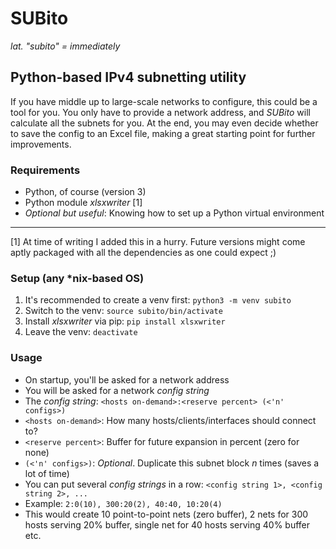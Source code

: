 # SUBito
*lat. "subito" = immediately*
## Python-based IPv4 subnetting utility
If you have middle up to large-scale networks to configure, this could be a tool for you.
You only have to provide a network address, and *SUBito* will calculate all the subnets for you.
At the end, you may even decide whether to save the config to an Excel file, making a great starting point for further
improvements.
### Requirements
* Python, of course (version 3)
* Python module *xlsxwriter* [1]
* *Optional but useful*: Knowing how to set up a Python virtual environment
---
[1] At time of writing I added this in a hurry. Future versions might come aptly packaged with all the dependencies
as one could expect ;)
### Setup (any *nix-based OS)
1. It's recommended to create a venv first:
`python3 -m venv subito`
2. Switch to the venv: `source subito/bin/activate`
3. Install *xlsxwriter* via pip: `pip install xlsxwriter`
4. Leave the venv: `deactivate`
### Usage
* On startup, you'll be asked for a network address
* You will be asked for a network *config string*
* The *config string*: `<hosts on-demand>:<reserve percent> (<'n' configs>)`
* `<hosts on-demand>`: How many hosts/clients/interfaces should connect to?
* `<reserve percent>`: Buffer for future expansion in percent (zero for none)
* `(<'n' configs>)`: *Optional*. Duplicate this subnet block *n* times (saves a lot of time)
* You can put several *config strings* in a row: `<config string 1>, <config string 2>, ...`
* Example: `2:0(10), 300:20(2), 40:40, 10:20(4)`
* This would create 10 point-to-point nets (zero buffer), 2 nets for 300 hosts serving 20% buffer, single net for 40 hosts serving 40% buffer etc.